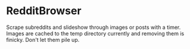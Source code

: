 # RedditBrowser

Scrape subreddits and slideshow through images or posts with a timer.  Images are cached to the temp directory currently and removing them is finicky. Don't let them pile up.
